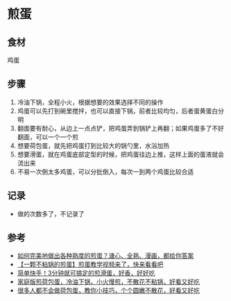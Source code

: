 # 煎蛋

## 食材

鸡蛋

## 步骤

1. 冷油下锅，全程小火，根据想要的效果选择不同的操作
2. 鸡蛋可以先打到碗里搅拌，也可以直接下锅，前者比较均匀，后者蛋黄蛋白分明
3. 翻面要有耐心，从边上一点点铲，把鸡蛋弄到锅铲上再翻；如果鸡蛋多了不好翻面，可以一个一个煎
4. 想要荷包蛋，就先把鸡蛋打到比较大的锅勺里，水浴加热
5. 想要滑蛋，就在鸡蛋底部定型的时候，把鸡蛋往边上推，这样上面的蛋液就会流出来
6. 不易一次倒太多鸡蛋，可以分批倒入，每次一到两个鸡蛋比较合适

## 记录

- 做的次数多了，不记录了

## 参考

- [如何完美地做出各种熟度的煎蛋？溏心、全熟、漫画，都给你答案](https://www.bilibili.com/video/BV1p94y1n7My/)
- [【一颗不粘锅的煎蛋】煎蛋教学视频来了，快来看看吧](https://www.bilibili.com/video/BV1R34y1J7CD/)
- [简单快手！3分钟就可搞定的煎滑蛋，好香，好好吃](https://www.bilibili.com/video/BV1KL411g7hu/)
- [家庭版煎荷包蛋，冷油下锅，小火慢煎，不散花不粘锅，好看又好吃](https://www.bilibili.com/video/BV1Z94y1977M/)
- [很多人都不会做荷包蛋，教你小技巧，个个圆嫩不散花，好看又好吃](https://www.bilibili.com/video/BV1uE411w7Yc/)
